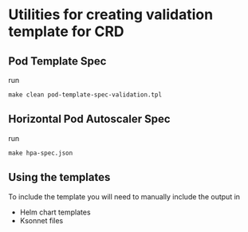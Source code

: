 # Utilities for creating validation template for CRD

## Pod Template Spec
run

```
make clean pod-template-spec-validation.tpl
```

## Horizontal Pod Autoscaler Spec

run

```
make hpa-spec.json
```


## Using the templates

To include the template you will need to manually include the output in

 * Helm chart templates
 * Ksonnet files




